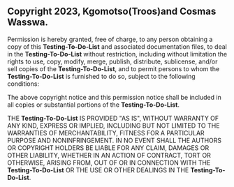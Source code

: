 ## Copyright 2023, Kgomotso(Troos)and Cosmas Wasswa.

Permission is hereby granted, free of charge, to any person obtaining a copy of this **Testing-To-Do-List** and associated documentation files, to deal in the **Testing-To-Do-List** without restriction, including without limitation the rights to use, copy, modify, merge, publish, distribute, sublicense, and/or sell copies of the **Testing-To-Do-List**, and to permit persons to whom the **Testing-To-Do-List** is furnished to do so, subject to the following conditions:

The above copyright notice and this permission notice shall be included in all copies or substantial portions of the **Testing-To-Do-List**.

THE **Testing-To-Do-List** IS PROVIDED "AS IS", WITHOUT WARRANTY OF ANY KIND, EXPRESS OR IMPLIED, INCLUDING BUT NOT LIMITED TO THE WARRANTIES OF MERCHANTABILITY, FITNESS FOR A PARTICULAR PURPOSE AND NONINFRINGEMENT. IN NO EVENT SHALL THE AUTHORS OR COPYRIGHT HOLDERS BE LIABLE FOR ANY CLAIM, DAMAGES OR OTHER LIABILITY, WHETHER IN AN ACTION OF CONTRACT, TORT OR OTHERWISE, ARISING FROM, OUT OF OR IN CONNECTION WITH THE **Testing-To-Do-List** OR THE USE OR OTHER DEALINGS IN THE **Testing-To-Do-List**.
